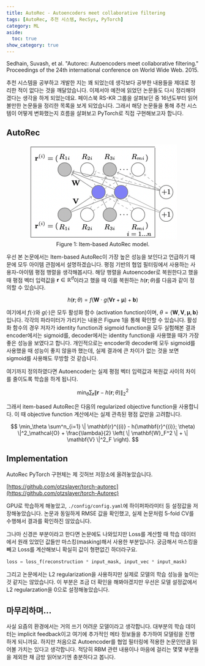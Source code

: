 ```yaml
---
title: AutoRec - Autoencoders meet collaborative filtering
tags: [AutoRec, 추천 시스템, RecSys, PyTorch]
category: ML
aside:
  toc: true
show_category: true
---
```


Sedhain, Suvash, et al. "Autorec: Autoencoders meet collaborative filtering." 
Proceedings of the 24th international conference on World Wide Web. 2015.

<!--more-->

추천 시스템을 공부하고 개발한 지는 꽤 되었는데 생각보다 공부한 내용들을 제대로 정리한 적이 없다는 것을 깨달았습니다.
이제서야 예전에 읽었던 논문들도 다시 정리해야겠다는 생각을 하게 되었는데요.
페이스북 RS-KR 그룹을 살펴보던 중 16년도부터 읽어볼만한 논문들을 정리한 목록을 보게 되었습니다.
그래서 해당 논문들을 통해 추천 시스템이 어떻게 변화했는지 흐름을 살펴보고 PyTorch로 직접 구현해보고자 합니다.

## AutoRec

<center>
  <figure>
    <img src="/assets/images/2022-04-03-autorec/item_based_autorec.png" alt="Item-based AutoRec" style="zoom:50%;" />
    <figcaption style="text-align: center;">Figure 1: Item-based AutoRec model.</figcaption>
  </figure>
</center>

우선 본 논문에서는 Item-based AutoRec이 가장 높은 성능을 보인다고 언급하기 때문에 모두 아이템 관점에서 설명하겠습니다.
평점 기반의 협업 필터링에서 사용하는 사용자-아이템 평점 행렬을 생각해봅시다.
해당 행렬을 Autoencoder로 복원한다고 했을 때 평점 벡터 입력값을 $\mathbf{r} \in \mathbb{R}^d$이라고 했을 때 이를 복원하는 $h(\mathbf{r}; \theta)$를 다음과 같이 정의할 수 있습니다.

$$
h(\mathbf{r}; \theta) = f(\mathbf{W} \cdot g(\mathbf{Vr} + \boldsymbol{\mu}) + \mathbf{b})
$$

여기에서 $f(\cdot)$와 $g(\cdot)$은 모두 활성화 함수 (activation function)이며, $\theta = \{ \mathbf{W}, \mathbf{V}, \boldsymbol{\mu}, \mathbf{b} \}$ 입니다.
각각의 파라미터가 가리키는 내용은 Figure 1을 통해 확인할 수 있습니다.
활성화 함수의 경우 저자가 identity function과 sigmoid function을 모두 실험해본 결과 encoder에서는 sigmoid를, decoder에서는 identity function을 사용했을 때가 가장 좋은 성능을 보였다고 합니다.
개인적으로는 encoder와 decoder에 모두 sigmoid를 사용했을 때 성능이 좋지 않을까 했는데, 실제 결과에 큰 차이가 없는 것을 보면 sigmoid를 사용해도 무방할 것 같습니다.

여기까지 정의하였다면 Autoencoder는 실제 평점 벡터 입력값과 복원값 사이의 차이를 줄이도록 학습을 하게 됩니다.

$$
\min_\theta \sum_\mathbf{r} \| \mathbf{r} - h(\mathbf{r}; \theta) \|^2_2
$$

그래서 item-based AutoRec은 다음의 regularized objective function을 사용합니다.
이 때 objective function 계산에서는 실제 관측된 평점 값만을 고려합니다.

$$
\min_\theta \sum^n_{i=1} \| \mathbf{r}^{(i)} - h(\mathbf{r}^{(i)}; \theta) \|^2_\mathcal{O} + \frac{\lambda}{2} \left( \| \mathbf{W}_F^2 \| + \| \mathbf{V} \|^2_F \right).
$$


## Implementation

AutoRec PyTorch 구현체는 제 깃허브 저장소에 올려놓았습니다.

[https://github.com/otzslayer/torch-autorec](https://github.com/otzslayer/torch-Autorec)

GPU로 학습하게 해놓았고, `./config/config.yaml`에 하이퍼파라미터 등 설정값을 저장해놓았습니다.
논문과 동일하게 RMSE 값을 확인했고, 실제 논문처럼 5-fold CV를 수행해서 결과를 확인하진 않았습니다.

그나마 신경쓴 부분이라고 한다면 논문에도 나와있지만 Loss를 계산할 때 학습 데이터에서 원래 있었던 값들만 마스킹(masking)해서 사용한 부분입니다.
궁금해서 마스킹을 빼고 Loss를 계산해보니 확실히 값이 형편없긴 하더라구요.

```python
loss = loss_f(reconstruction * input_mask, input_vec * input_mask)
```

그리고 논문에서는 L2 regularization을 사용하지만 실제로 모델의 학습 성능을 높이는 것 같지는 않았습니다.
이 부분은 조금 더 확인을 해봐야겠지만 우선은 모델 설정값에서 L2 regularzation을 0으로 설정해놓았습니다.

## 마무리하며...

사실 요즘의 환경에서는 거의 쓰기 어려운 모델이라고 생각합니다.
대부분의 학습 데이터는 implicit feedback이고 여기에 추가적인 메타 정보들을 추가하여 모델링을 진행하게 되니까요.
하지만 처음으로 Autoencoder를 협업 필터링에 적용한 논문인만큼 읽어볼 가치는 있다고 생각합니다.
적당히 RBM 관련 내용이나 마음에 걸리는 몇몇 부분들을 제외한 채 금방 읽어보기엔 충분하다고 봅니다.